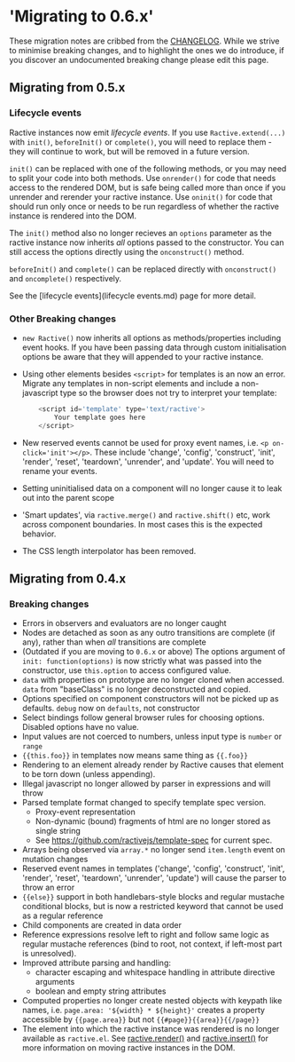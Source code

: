# 'Migrating to 0.6.x'


These migration notes are cribbed from the [CHANGELOG](https://github.com/ractivejs/ractive/blob/dev/CHANGELOG.md). While we strive to minimise breaking changes, and to highlight the ones we do introduce, if you discover an undocumented breaking change please edit this page.

## Migrating from 0.5.x

### Lifecycle events

Ractive instances now emit *lifecycle events*. If you use `Ractive.extend(...)` with `init()`, `beforeInit()` or `complete()`, you will need to replace them - they will continue to work, but will be removed in a future version.

`init()` can be replaced with one of the following methods, or you may need to split your code into both methods. Use `onrender()` for code that needs access to the rendered DOM, but is safe being called more than once if you unrender and rerender your ractive instance. Use `oninit()` for code that should run only once or needs to be run regardless of whether the ractive instance is rendered into the DOM.

The `init()` method also no longer recieves an `options` parameter as the ractive instance now inherits _all_ options passed to the constructor. You can still access the options directly using the `onconstruct()` method.

`beforeInit()` and `complete()` can be replaced directly with `onconstruct()` and `oncomplete()` respectively.

See the [lifecycle events](lifecycle events.md) page for more detail.

### Other Breaking changes

* `new Ractive()` now inherits all options as methods/properties including event hooks. If you have been passing data through custom initialisation options be aware that they will appended to your ractive instance.
* Using other elements besides `<script>` for templates is an now an error. Migrate any templates in non-script elements and include a non-javascript type so the browser does not try to interpret your template:

	```js
		<script id='template' type='text/ractive'>
			Your template goes here
		</script>
	```

* New reserved events cannot be used for proxy event names, i.e. `<p on-click='init'></p>`. These include 'change', 'config', 'construct', 'init', 'render', 'reset', 'teardown', 'unrender', and 'update'. You will need to rename your events.
* Setting uninitialised data on a component will no longer cause it to leak out into the parent scope
* 'Smart updates', via `ractive.merge()` and `ractive.shift()` etc, work across component boundaries. In most cases this is the expected behavior.
* The CSS length interpolator has been removed.


## Migrating from 0.4.x

### Breaking changes

* Errors in observers and evaluators are no longer caught
* Nodes are detached as soon as any outro transitions are complete (if any), rather than when *all* transitions are complete
* (Outdated if you are moving to `0.6.x` or above) The options argument of `init: function(options)` is now strictly what was passed into the constructor, use `this.option` to access configured value.
* `data` with properties on prototype are no longer cloned when accessed. `data` from "baseClass" is no longer deconstructed and copied.
* Options specified on component constructors will not be picked up as defaults. `debug` now on `defaults`, not constructor
* Select bindings follow general browser rules for choosing options. Disabled options have no value.
* Input values are not coerced to numbers, unless input type is `number` or `range`
* `{{this.foo}}` in templates now means same thing as `{{.foo}}`
* Rendering to an element already render by Ractive causes that element to be torn down (unless appending).
* Illegal javascript no longer allowed by parser in expressions and will throw
* Parsed template format changed to specify template spec version.
	* Proxy-event representation
	* Non-dynamic (bound) fragments of html are no longer stored as single string
	* See https://github.com/ractivejs/template-spec for current spec.
* Arrays being observed via `array.*` no longer send `item.length` event on mutation changes
* Reserved event names in templates ('change', 'config', 'construct', 'init', 'render', 'reset', 'teardown', 'unrender', 'update') will cause the parser to throw an error
* `{{else}}` support in both handlebars-style blocks and regular mustache conditional blocks, but is now a restricted keyword that cannot be used as a regular reference
* Child components are created in data order
* Reference expressions resolve left to right and follow same logic as regular mustache references (bind to root, not context, if left-most part is unresolved).
* Improved attribute parsing and handling:
	* character escaping and whitespace handling in attribute directive arguments
	* boolean and empty string attributes
* Computed properties no longer create nested objects with keypath like names, i.e. `page.area: '${width} * ${height}'` creates a property accessible by `{{page.area}}` but not `{{#page}}{{area}}{{/page}}`
* The element into which the ractive instance was rendered is no longer available as `ractive.el`. See [ractive.render()](ractive.render().md) and [ractive.insert()](ractive.insert().md) for more information on moving ractive instances in the DOM.
